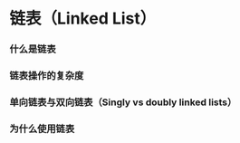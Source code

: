 # 链表（Linked List）


### 什么是链表

### 链表操作的复杂度

### 单向链表与双向链表（Singly vs doubly linked lists）

### 为什么使用链表
